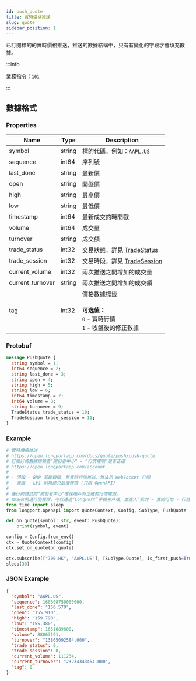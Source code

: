 ```yaml
---
id: push_quote
title: 實時價格推送
slug: quote
sidebar_position: 1
---
```


已訂閱標的的實時價格推送，推送的數據結構中，只有有變化的字段才會填充數據。

<SDKLinks module="quote" klass="QuoteContext" method="set_on_quote" go="OnQuote" />

:::info

[業務指令](../../socket/protocol/push)：`101`

:::

## 數據格式

### Properties

| Name             | Type   | Description                                                                           |
| ---------------- | ------ | ------------------------------------------------------------------------------------- |
| symbol           | string | 標的代碼，例如：`AAPL.US`                                                             |
| sequence         | int64  | 序列號                                                                                |
| last_done        | string | 最新價                                                                                |
| open             | string | 開盤價                                                                                |
| high             | string | 最高價                                                                                |
| low              | string | 最低價                                                                                |
| timestamp        | int64  | 最新成交的時間戳                                                                      |
| volume           | int64  | 成交量                                                                                |
| turnover         | string | 成交額                                                                                |
| trade_status     | int32  | 交易狀態，詳見 [TradeStatus](../objects#tradestatus---交易狀態)                       |
| trade_session    | int32  | 交易時段，詳見 [TradeSession](../objects#tradesession---交易時段)                     |
| current_volume   | int32  | 兩次推送之間增加的成交量                                                              |
| current_turnover | string | 兩次推送之間增加的成交額                                                              |
| tag              | int32  | 價格數據標籤 <br /><br />**可选值：**<br />`0` - 實時行情<br />`1` - 收盤後的修正數據 |

### Protobuf

```protobuf
message PushQuote {
  string symbol = 1;
  int64 sequence = 2;
  string last_done = 3;
  string open = 4;
  string high = 5;
  string low = 6;
  int64 timestamp = 7;
  int64 volume = 8;
  string turnover = 9;
  TradeStatus trade_status = 10;
  TradeSession trade_session = 11;
}
```

### Example

```python
# 實時價格推送
# https://open.longportapp.com/docs/quote/push/push-quote
# 訂閱行情數據請檢查“開發者中心“ - “行情權限”是否正確
# https://open.longportapp.com/account
#
# - 港股 - BMP 基礎報價，無實時行情推送，無法用 WebSocket 訂閱
# - 美股 - LV1 納斯達克最優報價 (只限 OpenAPI）
#
# 運行前請訪問“開發者中心“確保賬戶有正確的行情權限。
# 如沒有開通行情權限，可以通過“LongPort”手機客戶端，並進入“我的 - 我的行情 - 行情商城”購買開通行情權限。
from time import sleep
from longport.openapi import QuoteContext, Config, SubType, PushQuote

def on_quote(symbol: str, event: PushQuote):
    print(symbol, event)

config = Config.from_env()
ctx = QuoteContext(config)
ctx.set_on_quote(on_quote)

ctx.subscribe(["700.HK", "AAPL.US"], [SubType.Quote], is_first_push=True)
sleep(30)
```

### JSON Example

```json
{
  "symbol": "AAPL.US",
  "sequence": 160808750000000,
  "last_done": "156.570",
  "open": "155.910",
  "high": "159.790",
  "low": "155.380",
  "timestamp": 1651089600,
  "volume": 88063191,
  "turnover": "13865092584.000",
  "trade_status": 0,
  "trade_session": 0,
  "current_volume": 111234,
  "current_turnover": "23234343454.000",
  "tag": 0
}
```
